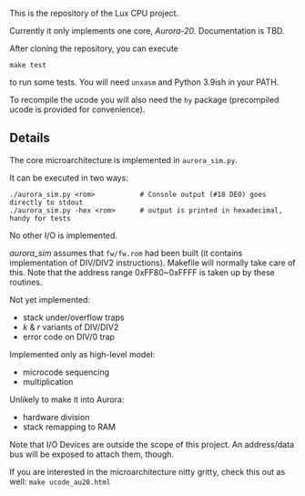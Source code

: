 This is the repository of the Lux CPU project.

Currently it only implements one core, _Aurora-20_. Documentation is TBD.

After cloning the repository, you can execute

    make test

to run some tests. You will need `unxasm` and Python 3.9ish in your PATH.

To recompile the ucode you will also need the `hy` package (precompiled ucode is provided for convenience).

## Details

The core microarchitecture is implemented in `aurora_sim.py`.

It can be executed in two ways:

    ./aurora_sim.py <rom>           # Console output (#18 DEO) goes directly to stdout
    ./aurora_sim.py -hex <rom>      # output is printed in hexadecimal, handy for tests

No other I/O is implemented.

_aurora_sim_ assumes that `fw/fw.rom` had been built (it contains implementation of DIV/DIV2 instructions). Makefile will normally take care of this. Note that the address range 0xFF80~0xFFFF is taken up by these routines.

Not yet implemented:
- stack under/overflow traps
- _k_ & _r_ variants of DIV/DIV2
- error code on DIV/0 trap

Implemented only as high-level model:
- microcode sequencing
- multiplication

Unlikely to make it into Aurora:
- hardware division
- stack remapping to RAM

Note that I/O Devices are outside the scope of this project. An address/data bus will be exposed to attach them, though.

If you are interested in the microarchitecture nitty gritty, check this out as well: `make ucode_au20.html`
